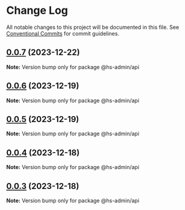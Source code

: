 # Change Log

All notable changes to this project will be documented in this file. See [Conventional Commits](https://conventionalcommits.org) for commit guidelines.

## [0.0.7](https://git.aihuoshi.net/algo_analysis_plat/web/fd-react-admin-components/compare/@hs-admin/api@0.0.6...@hs-admin/api@0.0.7) (2023-12-22)

**Note:** Version bump only for package @hs-admin/api

## [0.0.6](https://git.aihuoshi.net/algo_analysis_plat/web/fd-react-admin-components/compare/@hs-admin/api@0.0.5...@hs-admin/api@0.0.6) (2023-12-19)

**Note:** Version bump only for package @hs-admin/api

## [0.0.5](https://git.aihuoshi.net/algo_analysis_plat/web/fd-react-admin-components/compare/@hs-admin/api@0.0.4...@hs-admin/api@0.0.5) (2023-12-19)

**Note:** Version bump only for package @hs-admin/api

## [0.0.4](https://git.aihuoshi.net/algo_analysis_plat/web/fd-react-admin-components/compare/@hs-admin/api@0.0.3...@hs-admin/api@0.0.4) (2023-12-18)

**Note:** Version bump only for package @hs-admin/api

## [0.0.3](https://git.aihuoshi.net/algo_analysis_plat/web/fd-react-admin-components/compare/@hs-admin/api@0.0.2...@hs-admin/api@0.0.3) (2023-12-18)

**Note:** Version bump only for package @hs-admin/api
